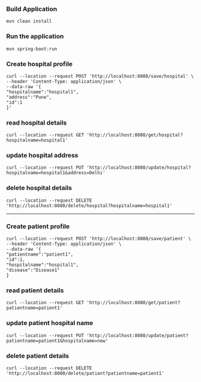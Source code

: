 ### Build Application
    mvn clean install

### Run the application
    mvn spring-boot:run

### Create hospital profile
    curl --location --request POST 'http://localhost:8080/save/hospital' \
    --header 'Content-Type: application/json' \
    --data-raw '{
    "hospitalname":"hospital1",
    "address":"Pune",
    "id":1
    }'

### read hospital details
    curl --location --request GET 'http://localhost:8080/get/hospital?hospitalname=hospital1'

### update hospital address
    curl --location --request PUT 'http://localhost:8080/update/hospital?hospitalname=hospital1&address=Delhi'

### delete hospital details
    curl --location --request DELETE 'http://localhost:8080/delete/hospital?hospitalname=hospital1'

-----------------------------------------------------------------------------------------------------------------------------

### Create patient profile
    curl --location --request POST 'http://localhost:8080/save/patient' \
    --header 'Content-Type: application/json' \
    --data-raw '{
    "patientname":"patient1",
    "id":1,
    "hospitalname":"hospital1",
    "disease":"Disease1"
    }

### read patient details
    curl --location --request GET 'http://localhost:8080/get/patient?patientname=patient1'

### update patient hospital name
    curl --location --request PUT 'http://localhost:8080/update/patient?patientname=patient1&hospitalname=new'

### delete patient details
    curl --location --request DELETE 'http://localhost:8080/delete/patient?patientname=patient1'